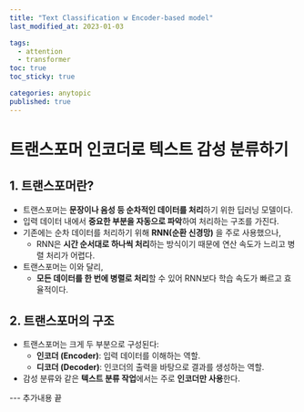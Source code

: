```yaml
---
title: "Text Classification w Encoder-based model"
last_modified_at: 2023-01-03

tags:
  - attention
  - transformer
toc: true
toc_sticky: true

categories: anytopic
published: true
---
```


# 트랜스포머 인코더로 텍스트 감성 분류하기

## 1. 트랜스포머란?

- 트랜스포머는 **문장이나 음성 등 순차적인 데이터를 처리**하기 위한 딥러닝 모델이다.
- 입력 데이터 내에서 **중요한 부분을 자동으로 파악**하여 처리하는 구조를 가진다.
- 기존에는 순차 데이터를 처리하기 위해 **RNN(순환 신경망)** 을 주로 사용했으나,
  - RNN은 **시간 순서대로 하나씩 처리**하는 방식이기 때문에 연산 속도가 느리고 병렬 처리가 어렵다.
- 트랜스포머는 이와 달리,
  - **모든 데이터를 한 번에 병렬로 처리**할 수 있어 RNN보다 학습 속도가 빠르고 효율적이다.

## 2. 트랜스포머의 구조

- 트랜스포머는 크게 두 부분으로 구성된다:
  - **인코더 (Encoder)**: 입력 데이터를 이해하는 역할.
  - **디코더 (Decoder)**: 인코더의 출력을 바탕으로 결과를 생성하는 역할.
- 감성 분류와 같은 **텍스트 분류 작업**에서는 주로 **인코더만 사용**한다.



--- 추가내용 끝


